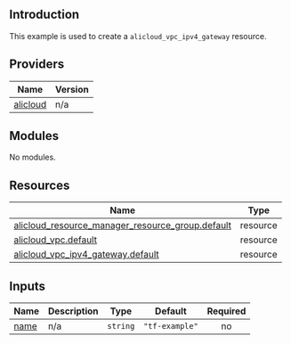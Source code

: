 ## Introduction

This example is used to create a `alicloud_vpc_ipv4_gateway` resource.

<!-- BEGIN_TF_DOCS -->
## Providers

| Name | Version |
|------|---------|
| <a name="provider_alicloud"></a> [alicloud](#provider\_alicloud) | n/a |

## Modules

No modules.

## Resources

| Name | Type |
|------|------|
| [alicloud_resource_manager_resource_group.default](https://registry.terraform.io/providers/aliyun/alicloud/latest/docs/resources/resource_manager_resource_group) | resource |
| [alicloud_vpc.default](https://registry.terraform.io/providers/aliyun/alicloud/latest/docs/resources/vpc) | resource |
| [alicloud_vpc_ipv4_gateway.default](https://registry.terraform.io/providers/aliyun/alicloud/latest/docs/resources/vpc_ipv4_gateway) | resource |

## Inputs

| Name | Description | Type | Default | Required |
|------|-------------|------|---------|:--------:|
| <a name="input_name"></a> [name](#input\_name) | n/a | `string` | `"tf-example"` | no |
<!-- END_TF_DOCS -->    